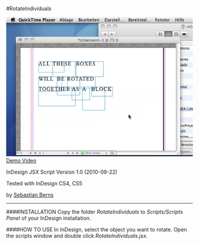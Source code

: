 #RotateIndividuals

[![Demo Video](demo.png)](https://vimeo.com/sebastianberns/indd-rotate-individuals)
[Demo Video](https://vimeo.com/sebastianberns/indd-rotate-individuals)

InDesign JSX Script Version 1.0 (2010-09-22)

Tested with InDesign CS4, CS5

by [Sebastian Berns](http://sebastianberns.com)

---

####INSTALLATION
Copy the folder *RotateIndividuals* to *Scripts/Scripts Panel* of your InDesign installation.

####HOW TO USE
In InDesign, select the object you want to rotate.
Open the scripts window and double click *RotateIndividuals.jsx*.